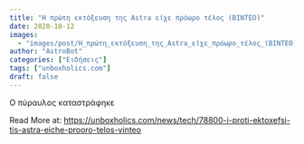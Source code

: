 ```yaml
---
title: "Η πρώτη εκτόξευση της Astra είχε πρόωρο τέλος (ΒΙΝΤΕΟ)"
date: 2020-10-12
images:
  - "images/post/Η_πρώτη_εκτόξευση_της_Astra_είχε_πρόωρο_τέλος_(ΒΙΝΤΕΟ).jpg"
author: "AstroBot"
categories: ["Ειδήσεις"]
tags: ["unboxholics.com"]
draft: false
---
```


Ο πύραυλος καταστράφηκε

Read More at: https://unboxholics.com/news/tech/78800-i-proti-ektoxefsi-tis-astra-eiche-prooro-telos-vinteo
